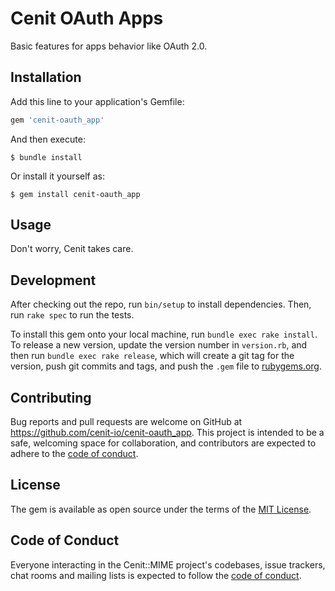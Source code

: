 # Cenit OAuth Apps

Basic features for apps behavior like OAuth 2.0.

## Installation

Add this line to your application's Gemfile:

```ruby
gem 'cenit-oauth_app'
```

And then execute:

    $ bundle install

Or install it yourself as:

    $ gem install cenit-oauth_app

## Usage

Don't worry, Cenit takes care.

## Development

After checking out the repo, run `bin/setup` to install dependencies. Then, run `rake spec` to run the tests.

To install this gem onto your local machine, run `bundle exec rake install`. To release a new version, update the version number in `version.rb`, and then run `bundle exec rake release`, which will create a git tag for the version, push git commits and tags, and push the `.gem` file to [rubygems.org](https://rubygems.org).

## Contributing

Bug reports and pull requests are welcome on GitHub at https://github.com/cenit-io/cenit-oauth_app. This project is intended to be a safe, welcoming space for collaboration, and contributors are expected to adhere to the [code of conduct](https://github.com/cenit-io/cenit-oauth_app/blob/master/CODE_OF_CONDUCT.md).


## License

The gem is available as open source under the terms of the [MIT License](https://opensource.org/licenses/MIT).

## Code of Conduct

Everyone interacting in the Cenit::MIME project's codebases, issue trackers, chat rooms and mailing lists is expected to follow the [code of conduct](https://github.com/cenit-io/cenit-oauth_app/blob/master/CODE_OF_CONDUCT.md).
